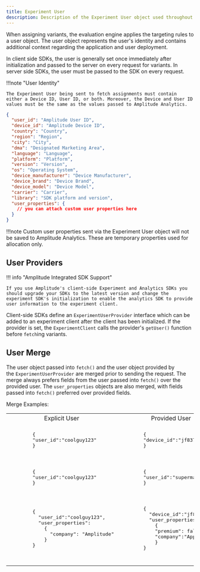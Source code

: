 ```yaml
---
title: Experiment User
description: Description of the Experiment User object used throughout Experiment SDKs
--- 
```



When assigning variants, the evaluation engine applies the targeting rules to a user object. The user object represents the user's identity and contains additional context regarding the application and user deployment.

In client side SDKs, the user is generally set once immediately after initialization and passed to the server on every request for variants. In server side SDKs, the user must be passed to the SDK on every request.


!!!note "User Identity"

    The Experiment User being sent to fetch assignments must contain either a Device ID, User ID, or both. Moreover, the Device and User ID values must be the same as the values passed to Amplitude Analytics.

```json
{
  "user_id": "Amplitude User ID",
  "device_id": "Amplitude Device ID",
  "country": "Country",
  "region": "Region",
  "city": "City",
  "dma": "Designated Marketing Area",
  "language": "Language",
  "platform": "Platform",
  "version": "Version",
  "os": "Operating System",
  "device_manufacturer": "Device Manufacturer",
  "device_brand": "Device Brand",
  "device_model": "Device Model",
  "carrier": "Carrier",
  "library": "SDK platform and version",
  "user_properties": {
    // you can attach custom user properties here
  }
}
```

!!!note 
    Custom user properties sent via the Experiment User object will not be saved to Amplitude Analytics. These are temporary properties used for allocation only.


## User Providers

!!! info "Amplitude Integrated SDK Support"

    If you use Amplitude's client-side Experiment and Analytics SDKs you should upgrade your SDKs to the latest version and change the experiment SDK's initialization to enable the analytics SDK to provide user information to the experiment client.

Client-side SDKs define an `ExperimentUserProvider` interface which can be added to an experiment client after the client has been initialized. If the provider is set, the `ExperimentClient` calls the provider's `getUser()` function before `fetch`ing variants.

## User Merge


The user object passed into `fetch()` and the user object provided by the `ExperimentUserProvider` are merged prior to sending the request. The merge always prefers fields from the user passed into `fetch()` over the provided user. The `user_properties` objects are also merged, with fields passed into `fetch()` preferred over provided fields.

Merge Examples:

<table>
    <tr>
        <td align="center">Explicit User</td>
        <td align="center">Provided User</td>
        <td align="center">Merge Result</td>
    </tr>
    <tr>
        <td>
        <pre lang="json">
        {
        "user_id":"coolguy123"
        }
          </pre>
          </td>
        <td>
        <pre lang="json">
        {
        "device_id":"jf837dmcus"
        }
        </pre>
        </td>
        <td><pre lang="json">
        {
        "user_id":"coolguy123",
        "device_id":"jf837dmcus"
        }
        </pre>
        </td>
    </tr>
    <tr>
        <td>
        <pre lang="json">
        {
        "user_id":"coolguy123"
        }
        </pre>
        </td>
        <td>
        <pre lang="json">
        {
        "user_id":"superman32"
        }
        </pre>
        </td>
        <td><pre lang="json">
        {
        "user_id":"coolguy123"
        }
        </pre>
        </td>
    </tr>
    <tr>
        <td>
        <pre lang="json">
        {
          "user_id":"coolguy123", 
          "user_properties":
            {
              "company": "Amplitude"
            }
        }
        </pre></td>
        <td>
        <pre lang="json">
        {
          "device_id":"jf837dmcus",
          "user_properties":
            {
            "premium": false,
            "company":"Apple"
            }
        }
        </pre>
        </td>
        <td>
        <pre lang="json">
        {
        "user_id":"coolguy123", 
        "device_id":"jf837dmcus",
        "user_properties":
          { 
            "premium":false, 
            "company": "Amplitude"
          }
        }
        </pre>
        </td>
    </tr>
</table>